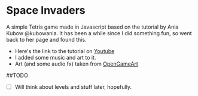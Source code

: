 # Space Invaders

A simple Tetris game made in Javascript based on the tutorial by Ania Kubow @kubowania. It has been a while since I did something fun, so went back to her page and found this.

- Here's the link to the tutorial on [Youtube](https://www.youtube.com/watch?v=3Nz4Yp7Y_uA)
- I added some music and art to it.
- Art (and some audio fx) taken from [OpenGameArt](https://opengameart.org/content/space-shooter-art) 


##TODO
- [ ] Will think about levels and stuff later, hopefully.